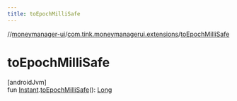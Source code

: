 ```yaml
---
title: toEpochMilliSafe
---
```

//[moneymanager-ui](../../index.html)/[com.tink.moneymanagerui.extensions](index.html)/[toEpochMilliSafe](to-epoch-milli-safe.html)



# toEpochMilliSafe



[androidJvm]\
fun [Instant](https://developer.android.com/reference/kotlin/java/time/Instant.html).[toEpochMilliSafe](to-epoch-milli-safe.html)(): [Long](https://kotlinlang.org/api/latest/jvm/stdlib/kotlin/-long/index.html)




